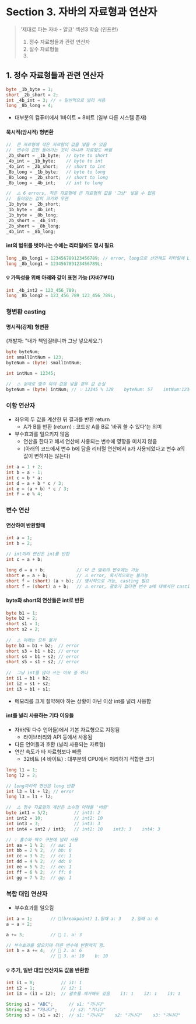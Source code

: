 # Section 3. 자바의 자료형과 연산자
> '제대로 파는 자바 - 얄코' 섹션3 학습 (인프런)
> 1. 정수 자료형들과 관련 연산자
> 2. 실수 자료형들
> 3. 

## 1. 정수 자료형들과 관련 연산자

```java
byte _1b_byte = 1;
short _2b_short = 2;
int _4b_int = 3; // ⭐️ 일반적으로 널리 사용
long _8b_long = 4;
```
* 대부분의 컴퓨터에서 1바이트 = 8비트 (일부 다른 시스템 존재)
#### 묵시적(암시적) 형변환
```java
//  큰 자료형에 작은 자료형의 값을 넣을 수 있음
//  변수의 값만 들어가는 것이 아니라 자료형도 바뀜
_2b_short = _1b_byte;  // byte to short
_4b_int = _1b_byte;    // byte to int
_4b_int = _2b_short;   // short to int
_8b_long = _1b_byte;   // byte to long
_8b_long = _2b_short;  // short to long
_8b_long = _4b_int;    // int to long

//  ⚠️ 6 errors, 작은 자료형에 큰 자료형의 값을 '그냥' 넣을 수 없음
//  들어있는 값의 크기와 무관
_1b_byte = _2b_short;
_1b_byte = _4b_int;
_1b_byte = _8b_long;
_2b_short = _4b_int;
_2b_short = _8b_long;
_4b_int = _8b_long;
```
#### int의 범위를 벗어나는 수에는 리터럴에도 명시 필요
```java
long _8b_long1 = 123456789123456789; // error, long으로 선언해도 리터럴에 L을 붙이지 않아 int로 인식.
long _8b_long1 = 123456789123456789L;
```
#### 💡 가독성을 위해 아래와 같이 표현 가능 (자바7부터)
```java
int _4b_int2 = 123_456_789;
long _8b_long2 = 123_456_789_123_456_789L;
```

### 형변환 casting

#### 명시적(강제) 형변환
(개발자: "내가 책임질테니까 그냥 넣으세요.")
```java
byte byteNum;
int smallIntNum = 123;
byteNum = (byte) smallIntNum;
```
```java
int intNum = 12345;

//  ⚠️ 강제로 범주 외의 값을 넣을 경우 값 손실
byteNum = (byte) intNum; // 💡 12345 % 128    byteNum: 57    intNum:12345
```

### 이항 연산자
* 좌우의 두 값을 계산한 뒤 결과를 반환 return
  * A가 B를 반환 (return) : 코드상 A를 B로 '바꿔 쓸 수 있다'는 의미  
* 부수효과를 일으키지 않음
  * 연산을 한다고 해서 연산에 사용되는 변수에 영향을 미치지 않음
  * (아래의 코드에서 변수 b에 담을 리터럴 연산에서 a가 사용되었다고 변수 a의 값이 변하지는 않는다)

```java
int a = 1 + 2;
int b = a - 1;
int c = b * a;
int d = a + b * c / 3;
int e = (a + b) * c / 3;
int f = e % 4;
```

### 변수 연산

#### 연산하여 반환할때
```java
int a = 1;
int b = 2;

// int끼리 연산은 int를 반환
int c = a + b;

long d = a + b;            // 더 큰 범위의 변수에는 가능
short e = a + b;           // ⚠️ error, 묵시적으로는 불가능
short f = (short) (a + b); // 명시적으로 가능, casting 필요
short f = (short) a + b;   // ⚠️ error, 괄호가 없다면 변수 a에 대해서만 casting이 됨
```

#### byte와 short의 연산들은 int로 반환
```java
byte b1 = 1;
byte b2 = 2;
short s1 = 1;
short s2 = 2;
        
//  ⚠️ 아래는 모두 불가
byte b3 = b1 + b2;  // error
short s3 = b1 + b2; // error
short s4 = b1 + s2; // error
short s5 = s1 + s2; // error
        
//  그냥 int를 많이 쓰는 이유 중 하나
int i1 = b1 + b2;
int i2 = s1 + s2;
int i3 = b1 + s1;
```
* 메모리를 크게 절약해야 하는 상황이 아닌 이상 int를 널리 사용함

#### int를 널리 사용하는 기타 이유들
* 자바(및 다수 언어들)에서 기본 자료형으로 지정됨
    * 라이브러리와 API 등에서 사용됨
* 다른 언어들과 호환 (널리 사용되는 자료형)
* 연산 속도가 타 자료형보다 빠름
    * 32비트 (4 바이트) : 대부분의 CPU에서 처리하기 적합한 크기
 
```java
long l1 = 1;
long l2 = 2;

// long끼리의 연산은 long 반환
int l3 = l1 + l2; // error
long l3 = l1 + l2;
```

```java
//  ⚠️ 정수 자료형의 계산은 소수점 아래를 '버림'
byte int1 = 5/2;          // int1: 2
int int2 = 10;            // int2: 10
int int3 = 3;             // int3: 3
int int4 = int2 / int3;   // int2: 10    int3: 3    int4: 3
```

```java
// 💡 홀수와 짝수 구분에 널리 사용
int aa = 1 % 2;  // aa: 1
int bb = 2 % 2;  // bb: 0
int cc = 3 % 2;  // cc: 1
int dd = 4 % 2;  // dd: 0
int ee = 5 % 2;  // ee: 1
int ff = 6 % 2;  // ff: 0
int gg = 7 % 2;  // gg: 1
```
### 복합 대입 연산자
* 부수효과를 일으킴

```java
int a = 1;       // 🔴(breakpoint) 1.일때 a: 3    2.일때 a: 6
a = a + 2;

a += 3;          // 🔴 1. a: 3

// 부수효과를 일으키며 다른 변수에 반환까지 함.
int b = a += 4;  // 🔴 2. a: 6
                 // 🔴 3. a: 10    b: 10 
```
#### 💡 추가, 일반 대입 연산자도 값을 반환함
```java
int i1 = 0;          // i1: 1
int i2 = 1;          // i2: 1
int i3 = (i1 = i2);  // 괄호를 제거해도 같음    i1: 1    i2: 1    i3: 1

String s1 = "ABC";      // s1: "가나다"
String s2 = "가나다";     // s2: "가나다"
String s3 = (s1 = s2);  // s1: "가나다"    s2: "가나다"    s3: "가나다"
```
